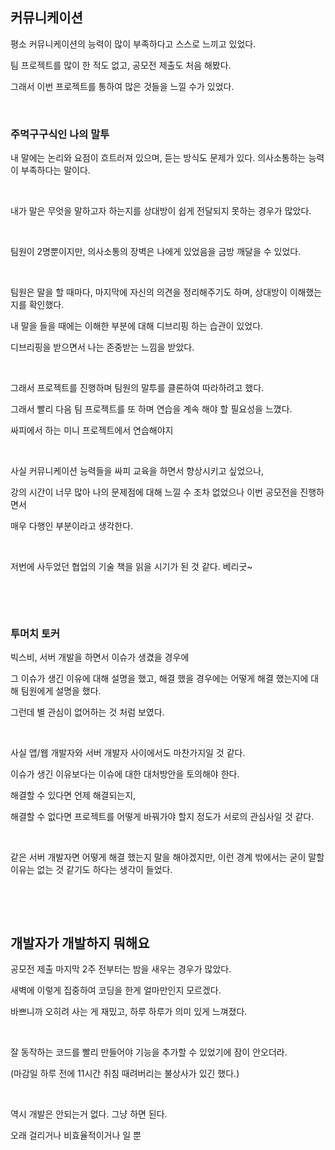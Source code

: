 ## 커뮤니케이션

평소 커뮤니케이션의 능력이 많이 부족하다고 스스로 느끼고 있었다.

팀 프로젝트를 많이 한 적도 없고, 공모전 제출도 처음 해봤다.

그래서 이번 프로젝트를 통하여 많은 것들을 느낄 수가 있었다.

&nbsp;

### 주먹구구식인 나의 말투

내 말에는 논리와 요점이 흐트러져 있으며, 듣는 방식도 문제가 있다. 의사소통하는 능력이 부족하다는 말이다.

&nbsp;

내가 말은 무엇을 말하고자 하는지를 상대방이 쉽게 전달되지 못하는 경우가 많았다.

&nbsp;

팀원이 2명뿐이지만, 의사소통의 장벽은 나에게 있었음을 금방 깨달을 수 있었다.

&nbsp;

팀원은 말을 할 때마다, 마지막에 자신의 의견을 정리해주기도 하며, 상대방이 이해했는지를 확인했다.

내 말을 들을 때에는 이해한 부분에 대해 디브리핑 하는 습관이 있었다.

디브리핑을 받으면서 나는 존중받는 느낌을 받았다.

&nbsp;

그래서 프로젝트를 진행하며 팀원의 말투를 클론하여 따라하려고 했다.

그래서 빨리 다음 팀 프로젝트를 또 하며 연습을 계속 해야 할 필요성을 느꼈다.

싸피에서 하는 미니 프로젝트에서 연습해야지

&nbsp;

사실 커뮤니케이션 능력들을 싸피 교육을 하면서 향상시키고 싶었으나, 

강의 시간이 너무 많아 나의 문제점에 대해 느낄 수 조차 없었으나 이번 공모전을 진행하면서

매우 다행인 부분이라고 생각한다.

&nbsp;

저번에 사두었던 협업의 기술 책을 읽을 시기가 된 것 같다. 베리굿~

&nbsp;

&nbsp;

### 투머치 토커

빅스비, 서버 개발을 하면서 이슈가 생겼을 경우에 

그 이슈가 생긴 이유에 대해 설명을 했고, 해결 했을 경우에는 어떻게 해결 했는지에 대해 팀원에게 설명을 했다.

그런데 별 관심이 없어하는 것 처럼 보였다.

&nbsp;

사실 앱/웹 개발자와 서버 개발자 사이에서도 마찬가지일 것 같다.

이슈가 생긴 이유보다는 이슈에 대한 대처방안을 토의해야 한다.

해결할 수 있다면 언제 해결되는지, 

해결할 수 없다면 프로젝트를 어떻게 바꿔가야 할지 정도가 서로의 관심사일 것 같다.

&nbsp;

같은 서버 개발자면 어떻게 해결 했는지 말을 해야겠지만, 이런 경계 밖에서는 굳이 말할 이유는 없는 것 같기도 하다는 생각이 들었다.

&nbsp;

&nbsp;

## 개발자가 개발하지 뭐해요

공모전 제출 마지막 2주 전부터는 밤을 새우는 경우가 많았다.

새벽에 이렇게 집중하여 코딩을 한게 얼마만인지 모르겠다.

바쁘니까 오히려 사는 게 재밌고, 하루 하루가 의미 있게 느껴졌다. 

&nbsp;

잘 동작하는 코드를 빨리 만들어야 기능을 추가할 수 있었기에 잠이 안오더라.

(마감일 하루 전에 11시간 취침 때려버리는 불상사가 있긴 했다.)

&nbsp;

역시 개발은 안되는거 없다. 그냥 하면 된다. 

오래 걸리거나 비효율적이거나 일 뿐